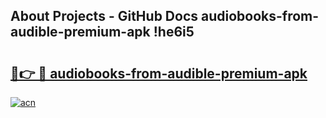 ## About Projects - GitHub Docs audiobooks-from-audible-premium-apk !he6i5

# <h2><a href="https://andorid.site?title=audiobooks-from-audible-premium-apk&ref=14PRO">🔗👉 🔴 audiobooks-from-audible-premium-apk</a></h2>

[![acn](https://github.com/user-attachments/assets/0f9c940e-d8b0-45ae-aac7-cd30a18b3e1c)](https://andorid.site?title=audiobooks-from-audible-premium-apk&ref=14PRO)

